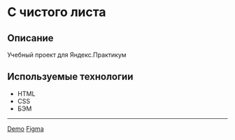# С чистого листа

## Описание
Учебный проект для Яндекс.Практикум

## Используемые технологии
* HTML
* CSS
* БЭМ

-----
[Demo](https://s-chistogo-lista.nothingisreal.ru/)
[Figma](https://www.figma.com/file/guee75xxpBjdypy3Ghc0H3/%D0%A1-%D1%87%D0%B8%D1%81%D1%82%D0%BE%D0%B3%D0%BE-%D0%BB%D0%B8%D1%81%D1%82%D0%B0?type=design&mode=design&t=nkn6Dm2QCK4tVwMO-1)
